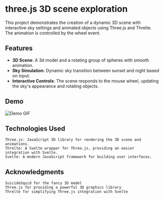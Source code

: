 # three.js 3D scene exploration

This project demonstrates the creation of a dynamic 3D scene with interactive sky settings and animated objects using Three.js and Threlte. The animation is controlled by the wheel event.

## Features
- **3D Scene**: A 3d model and a rotating group of spheres with smooth animation.
- **Sky Simulation**: Dynamic sky transition between sunset and night based on input.
- **Interactive Controls**: The scene responds to the mouse wheel, updating the sky's appearance and rotating objects.

## Demo

![Demo GIF](scroll.gif)

## Technologies Used

    Three.js: JavaScript 3D library for rendering the 3D scene and animations.
    Threlte: A Svelte wrapper for Three.js, providing an easier integration with Svelte.
    Svelte: A modern JavaScript framework for building user interfaces.

 ## Acknowledgments

    SuicideSquid for the fancy 3D model
    Three.js for providing a powerful 3D graphics library
    Threlte for simplifying Three.js integration with Svelte
